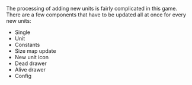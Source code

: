 The processing of adding new units is fairly complicated in this game. There are a few components that have to be updated
all at once for every new units:

* Single
* Unit
* Constants
* Size map update
* New unit icon
* Dead drawer
* Alive drawer
* Config
